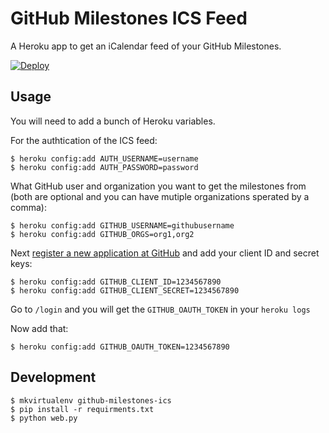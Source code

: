 # GitHub Milestones ICS Feed

A Heroku app to get an iCalendar feed of your GitHub Milestones.

[![Deploy](https://www.herokucdn.com/deploy/button.svg)](https://heroku.com/deploy)

## Usage

You will need to add a bunch of Heroku variables.

For the authtication of the ICS feed:

	$ heroku config:add AUTH_USERNAME=username
	$ heroku config:add AUTH_PASSWORD=password

What GitHub user and organization you want to get the milestones from (both are optional and you can have mutiple organizations sperated by a comma):

	$ heroku config:add GITHUB_USERNAME=githubusername
	$ heroku config:add GITHUB_ORGS=org1,org2

Next [register a new application at GitHub](https://github.com/settings/applications/new) and add your client ID and secret keys:

	$ heroku config:add GITHUB_CLIENT_ID=1234567890
	$ heroku config:add GITHUB_CLIENT_SECRET=1234567890

Go to `/login` and you will get the `GITHUB_OAUTH_TOKEN` in your `heroku logs`

Now add that:

	$ heroku config:add GITHUB_OAUTH_TOKEN=1234567890

## Development

	$ mkvirtualenv github-milestones-ics
	$ pip install -r requirments.txt
	$ python web.py